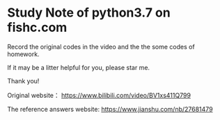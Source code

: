 # Study Note of python3.7 on fishc.com

Record the original codes in the video and the the some codes of homework.

If it may be a litter helpful for you, please star me.

Thank you!

Original website： https://www.bilibili.com/video/BV1xs411Q799

The reference answers website: https://www.jianshu.com/nb/27681479
